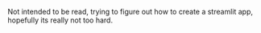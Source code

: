 Not intended to be read, trying to figure out how to create a streamlit app, hopefully its really not too hard.
